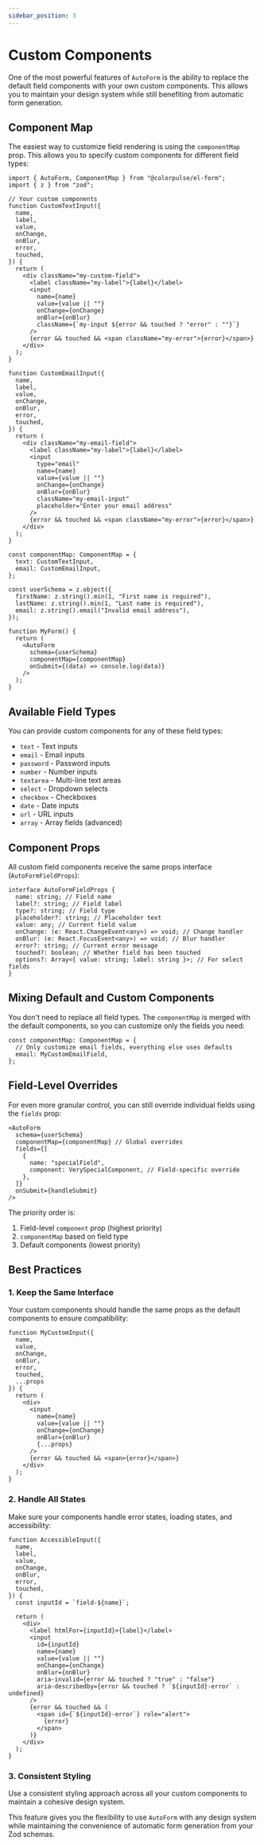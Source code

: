 ```yaml
---
sidebar_position: 3
---
```


# Custom Components

One of the most powerful features of `AutoForm` is the ability to replace the default field components with your own custom components. This allows you to maintain your design system while still benefiting from automatic form generation.

## Component Map

The easiest way to customize field rendering is using the `componentMap` prop. This allows you to specify custom components for different field types:

```tsx
import { AutoForm, ComponentMap } from "@colorpulse/el-form";
import { z } from "zod";

// Your custom components
function CustomTextInput({
  name,
  label,
  value,
  onChange,
  onBlur,
  error,
  touched,
}) {
  return (
    <div className="my-custom-field">
      <label className="my-label">{label}</label>
      <input
        name={name}
        value={value || ""}
        onChange={onChange}
        onBlur={onBlur}
        className={`my-input ${error && touched ? "error" : ""}`}
      />
      {error && touched && <span className="my-error">{error}</span>}
    </div>
  );
}

function CustomEmailInput({
  name,
  label,
  value,
  onChange,
  onBlur,
  error,
  touched,
}) {
  return (
    <div className="my-email-field">
      <label className="my-label">{label}</label>
      <input
        type="email"
        name={name}
        value={value || ""}
        onChange={onChange}
        onBlur={onBlur}
        className="my-email-input"
        placeholder="Enter your email address"
      />
      {error && touched && <span className="my-error">{error}</span>}
    </div>
  );
}

const componentMap: ComponentMap = {
  text: CustomTextInput,
  email: CustomEmailInput,
};

const userSchema = z.object({
  firstName: z.string().min(1, "First name is required"),
  lastName: z.string().min(1, "Last name is required"),
  email: z.string().email("Invalid email address"),
});

function MyForm() {
  return (
    <AutoForm
      schema={userSchema}
      componentMap={componentMap}
      onSubmit={(data) => console.log(data)}
    />
  );
}
```

## Available Field Types

You can provide custom components for any of these field types:

- `text` - Text inputs
- `email` - Email inputs
- `password` - Password inputs
- `number` - Number inputs
- `textarea` - Multi-line text areas
- `select` - Dropdown selects
- `checkbox` - Checkboxes
- `date` - Date inputs
- `url` - URL inputs
- `array` - Array fields (advanced)

## Component Props

All custom field components receive the same props interface (`AutoFormFieldProps`):

```tsx
interface AutoFormFieldProps {
  name: string; // Field name
  label?: string; // Field label
  type?: string; // Field type
  placeholder?: string; // Placeholder text
  value: any; // Current field value
  onChange: (e: React.ChangeEvent<any>) => void; // Change handler
  onBlur: (e: React.FocusEvent<any>) => void; // Blur handler
  error?: string; // Current error message
  touched?: boolean; // Whether field has been touched
  options?: Array<{ value: string; label: string }>; // For select fields
}
```

## Mixing Default and Custom Components

You don't need to replace all field types. The `componentMap` is merged with the default components, so you can customize only the fields you need:

```tsx
const componentMap: ComponentMap = {
  // Only customize email fields, everything else uses defaults
  email: MyCustomEmailField,
};
```

## Field-Level Overrides

For even more granular control, you can still override individual fields using the `fields` prop:

```tsx
<AutoForm
  schema={userSchema}
  componentMap={componentMap} // Global overrides
  fields={[
    {
      name: "specialField",
      component: VerySpecialComponent, // Field-specific override
    },
  ]}
  onSubmit={handleSubmit}
/>
```

The priority order is:

1. Field-level `component` prop (highest priority)
2. `componentMap` based on field type
3. Default components (lowest priority)

## Best Practices

### 1. Keep the Same Interface

Your custom components should handle the same props as the default components to ensure compatibility:

```tsx
function MyCustomInput({
  name,
  value,
  onChange,
  onBlur,
  error,
  touched,
  ...props
}) {
  return (
    <div>
      <input
        name={name}
        value={value || ""}
        onChange={onChange}
        onBlur={onBlur}
        {...props}
      />
      {error && touched && <span>{error}</span>}
    </div>
  );
}
```

### 2. Handle All States

Make sure your components handle error states, loading states, and accessibility:

```tsx
function AccessibleInput({
  name,
  label,
  value,
  onChange,
  onBlur,
  error,
  touched,
}) {
  const inputId = `field-${name}`;

  return (
    <div>
      <label htmlFor={inputId}>{label}</label>
      <input
        id={inputId}
        name={name}
        value={value || ""}
        onChange={onChange}
        onBlur={onBlur}
        aria-invalid={error && touched ? "true" : "false"}
        aria-describedby={error && touched ? `${inputId}-error` : undefined}
      />
      {error && touched && (
        <span id={`${inputId}-error`} role="alert">
          {error}
        </span>
      )}
    </div>
  );
}
```

### 3. Consistent Styling

Use a consistent styling approach across all your custom components to maintain a cohesive design system.

This feature gives you the flexibility to use `AutoForm` with any design system while maintaining the convenience of automatic form generation from your Zod schemas.
